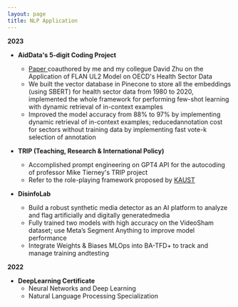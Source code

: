 ```yaml
---
layout: page
title: NLP Application
---
```



**2023**

- **AidData's 5-digit Coding Project**  
  - <a href="5digitcode.pdf"> Paper </a> coauthored by me and my collegue David Zhu on the Application of FLAN UL2 Model on OECD's Health Sector Data
  - We built the vector database in Pinecone to store all the embeddings (using SBERT) for health sector data from 1980 to 2020, implemented the whole framework for performing few-shot learning with dynamic retrieval of in-context examples
  - Improved the model accuracy from 88% to 97% by implementing dynamic retrieval of in-context examples; reducedannotation cost for sectors without training data by implementing fast vote-k selection of annotation

- **TRIP (Teaching, Research & International Policy)**
  - Accomplished prompt engineering on GPT4 API for the autocoding of professor Mike Tierney's TRIP project
  - Refer to the role-playing framework proposed by <a href="https://arxiv.org/pdf/2303.17760.pdf"> KAUST </a>

- **DisinfoLab**
  - Build a robust synthetic media detector as an AI platform to analyze and flag artificially and digitally generatedmedia
  - Fully trained two models with high accuracy on the VideoSham dataset; use Meta’s Segment Anything to improve model performance
  - Integrate Weights & Biases MLOps into BA-TFD+ to track and manage training andtesting


**2022**

- **DeepLearning Certificate**
  - Neural Networks and Deep Learning
  - Natural Language Processing Specialization
